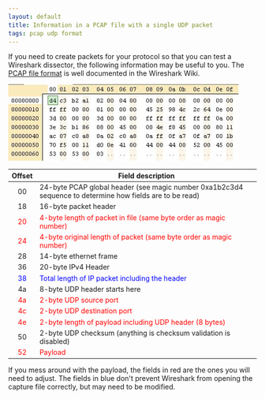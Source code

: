 ```yaml
---
layout: default
title: Information in a PCAP file with a single UDP packet
tags: pcap udp format
---
```


If you need to create packets for your protocol so that you can test a Wireshark dissector, the following information may be useful to you. The [PCAP file format](http://wiki.wireshark.org/Development/LibpcapFileFormat) is well documented in the Wireshark Wiki.

![UDP packet in free hex editor neo](/assets/img/packet-capture-pcap-udp.jpg)

|                 Offset                 |                                            Field description                                             |
| :------------------------------------: | -------------------------------------------------------------------------------------------------------- |
|                   00                   | 24-byte PCAP global header (see magic number 0xa1b2c3d4 sequence to determine how fields are to be read) |
|                   18                   | 16-byte packet header                                                                                    |
| <span style="color:#ff0000;">20</span> | <span style="color:#ff0000;">4-byte length of packet in file (same byte order as magic number)</span>    |
| <span style="color:#ff0000;">24</span> | <span style="color:#ff0000;">4-byte original length of packet (same byte order as magic number)</span>   |
|                   28                   | 14-byte ethernet frame                                                                                   |
|                   36                   | 20-byte IPv4 Header                                                                                      |
| <span style="color:#0000ff;">38</span> | <span style="color:#0000ff;">Total length of IP packet including the header</span>                       |
|                   4a                   | 8-byte UDP header starts here                                                                            |
| <span style="color:#ff0000;">4a</span> | <span style="color:#ff0000;">2-byte UDP source port</span>                                               |
| <span style="color:#ff0000;">4c</span> | <span style="color:#ff0000;">2-byte UDP destination port</span>                                          |
| <span style="color:#ff0000;">4e</span> | <span style="color:#ff0000;">2-byte length of payload including UDP header (8 bytes)</span>              |
|                   50                   | 2-byte UDP checksum (anything is checksum validation is disabled)                                        |
| <span style="color:#ff0000;">52</span> | <span style="color:#ff0000;">Payload</span>                                                              |

If you mess around with the payload, the fields in red are the ones you will need to adjust. The fields in blue don't prevent Wireshark from opening the capture file correctly, but may need to be modified.
